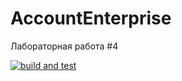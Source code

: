 # AccountEnterprise

Лабораторная работа #4

[![build and test](https://github.com/elv1se/AccountEnterprise/actions/workflows/dotnet-desktop.yml/badge.svg)](https://github.com/elv1se/AccountEnterprise/actions/workflows/dotnet-desktop.yml)
